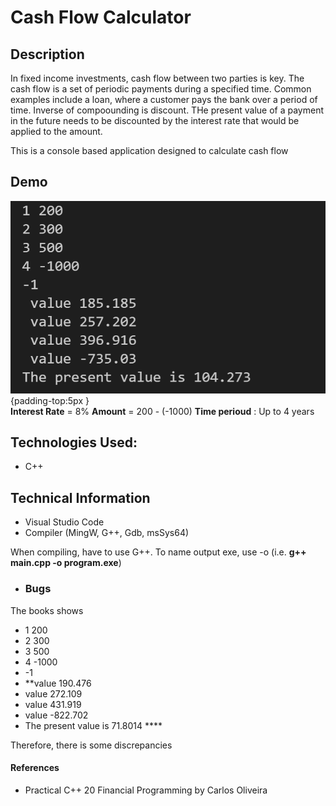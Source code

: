 # Cash Flow Calculator

## Description
In fixed income investments, cash flow between two parties is key. The cash flow is a set of periodic payments during a specified time. Common examples include a loan, where a customer pays the bank over a period of time. Inverse of compoounding is discount. THe present value of a payment in the future needs to be discounted by the interest rate that would be applied to the amount.


This is a console based application designed to calculate cash flow



## Demo

 ![](https://github.com/360Appz/Programming/blob/main/Financial%20Programming/Cash%20Flow%20Calculator/Demo/Result.PNG) {padding-top:5px } 
 <br>
 **Interest Rate** = 8% **Amount** = 200 - (-1000) **Time perioud** : Up  to 4 years 



## Technologies Used:
* C++

## Technical Information
* Visual Studio Code
* Compiler (MingW, G++, Gdb, msSys64)

When compiling, have to use G++. To name output exe, use -o (i.e. **g++ main.cpp -o program.exe**)

* ### Bugs
The books shows 
* 1 200
* 2 300
* 3 500
* 4 -1000
* -1
* **value 190.476
* value 272.109
* value 431.919
* value -822.702
* The present value is 71.8014 ****

Therefore, there is some discrepancies

#### **References**
* Practical C++ 20 Financial Programming by Carlos Oliveira



